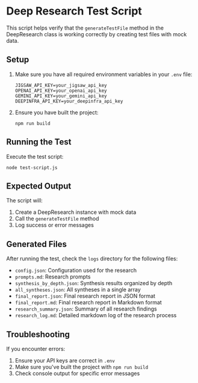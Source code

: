 # Deep Research Test Script

This script helps verify that the `generateTestFile` method in the DeepResearch class is working correctly by creating test files with mock data.

## Setup

1. Make sure you have all required environment variables in your `.env` file:

   ```
   JIGSAW_API_KEY=your_jigsaw_api_key
   OPENAI_API_KEY=your_openai_api_key
   GEMINI_API_KEY=your_gemini_api_key
   DEEPINFRA_API_KEY=your_deepinfra_api_key
   ```

2. Ensure you have built the project:
   ```
   npm run build
   ```

## Running the Test

Execute the test script:

```
node test-script.js
```

## Expected Output

The script will:

1. Create a DeepResearch instance with mock data
2. Call the `generateTestFile` method
3. Log success or error messages

## Generated Files

After running the test, check the `logs` directory for the following files:

- `config.json`: Configuration used for the research
- `prompts.md`: Research prompts
- `synthesis_by_depth.json`: Synthesis results organized by depth
- `all_syntheses.json`: All syntheses in a single array
- `final_report.json`: Final research report in JSON format
- `final_report.md`: Final research report in Markdown format
- `research_summary.json`: Summary of all research findings
- `research_log.md`: Detailed markdown log of the research process

## Troubleshooting

If you encounter errors:

1. Ensure your API keys are correct in `.env`
2. Make sure you've built the project with `npm run build`
3. Check console output for specific error messages
